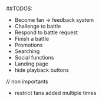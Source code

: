 ##TODOS:
* Become fan -> feedback system
* Challenge to battle
* Respond to battle request
* Finish a battle
* Promotions
* Searching
* Social functions
* Landing page
* hide playback buttons

// non importants
* restrict fans added multiple times
